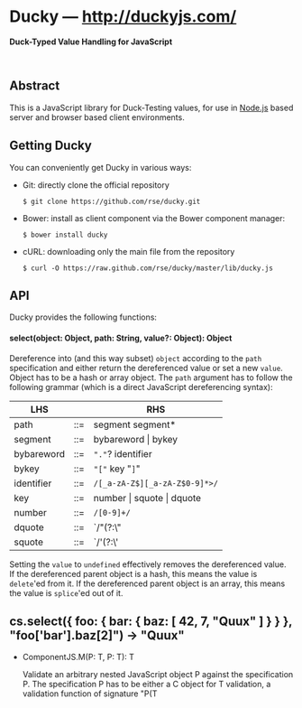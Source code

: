 
Ducky &mdash; http://duckyjs.com/
=================================

**Duck-Typed Value Handling for JavaScript** 

<p/>
<img src="https://nodei.co/npm/ducky.png?downloads=true&stars=true" alt=""/>

<p/>
<img src="https://david-dm.org/rse/ducky.png" alt=""/>

Abstract
--------

This is a JavaScript library for Duck-Testing values,
for use in [Node.js](http://nodejs.org/) based server and browser based client
environments.

Getting Ducky
----------------

You can conveniently get Ducky in various ways:

- Git: directly clone the official repository

  `$ git clone https://github.com/rse/ducky.git`

- Bower: install as client component via the Bower component manager:

  `$ bower install ducky`

- cURL: downloading only the main file from the repository

  `$ curl -O https://raw.github.com/rse/ducky/master/lib/ducky.js`

API
---

Ducky provides the following functions:

#### select(object: Object, path: String, value?: Object): Object

Dereference into (and this way subset) `object` according to the
`path` specification and either return the dereferenced value or
set a new `value`. Object has to be a hash or array object. The
`path` argument has to follow the following grammar (which is a
direct JavaScript dereferencing syntax):

| LHS          |     | RHS                           |
| ------------ | --- | ----------------------------- |
| path         | ::= | segment segment\*             |
| segment      | ::= | bybareword \| bykey           |
| bybareword   | ::= | `"."`? identifier             |
| bykey        | ::= | `"["` key "`]`"               |
| identifier   | ::= | `/[_a-zA-Z$][_a-zA-Z$0-9]*>/` |
| key          | ::= | number \| squote \| dquote    |
| number       | ::= | `/[0-9]+/`                    |
| dquote       | ::= | `/"(?:\\"|.)*?"/`             |
| squote       | ::= | `/'(?:\\'|.)*?'/`             |

Setting the `value` to `undefined` effectively removes the
dereferenced value. If the dereferenced parent object is a hash, this
means the value is `delete`'ed from it. If the dereferenced parent
object is an array, this means the value is `splice`'ed out of it.

## cs.select({ foo: { bar: { baz: [ 42, 7, "Quux" ] } } }, "foo['bar'].baz[2]") -> "Quux"

- ComponentJS.M<validate>(P<object>: T<Object>, P<spec>: T<String>): T<Boolean>

  Validate an arbitrary nested JavaScript object P<object> against the
  specification P<spec>. The specification P<spec> has to be either
  a C<RegExp> object for T<String> validation, a validation function of signature
  "P<spec>(T<Object>): T<Boolean>" or a string following the following grammar (which
  is a mixture of JSON-like structure and RegExp-like quantifiers):

  + spec      + ::= + not | alt | hash | array | any | primary | class | special
  + not       + ::= + "C<!>" spec
  + alt       + ::= + "C<(>" spec ("C<|>" spec)* "C<)>"
  + hash      + ::= + "C<{>" (key arity? "C<:>" spec ("C<,>" key arity? "C<:>" spec)*)? "C<}>"
  + array     + ::= + "C<[>" (spec arity? ("C<,>" spec arity?)*)? "C<]>"
  + arity     + ::= + "C<?>" | "C<*>" | "C<+>" | "C<{>" number "C<,>" (number | "C<oo>") "C<}>"
  + number    + ::= + /C<^[0-9]+$>/
  + key       + ::= + /C<^[_a-zA-Z$][_a-zA-Z$0-9]*$>/ | "C<@>"
  + any       + ::= + "C<any>"
  + primary   + ::= + /C<^(?:null|undefined|boolean|number|string|function|object)$>/
  + class     + ::= + /C<^[A-Z][_a-zA-Z$0-9]*$>/
  + special   + ::= + /C<^(?:clazz|trait|component)$>/

  The special key "C<@>" can be used to match an arbitrary hash element key.

  | cs.validate({ foo: "Foo", bar: "Bar", baz: [ 42, 7, "Quux" ] },
  |      "{ foo: string, bar: any, baz: [ number+, string* ], quux?: any }")

- ComponentJS.M<params>(P<name>: T<String>, P<args>: T<Object[]>, P<spec>: T<Object>): T<Object>

  Handle positional and named function parameters by processing
  a function's C<arguments> array. Parameter P<name> is the name
  of the function for use in exceptions in case of invalid parameters.
  Parameter P<args> usually is the JavaScript C<arguments> pseudo-array of
  a function. Parameter P<spec> is the parameter specification: each key
  is the name of a parameter and the value has to be an T<Object> with
  the following possible fields: P<pos> for the optional position in case
  of positional usage, P<def> for the default value (of not required
  and hence optional parameters), P<req> to indicate whether the
  parameter is required and P<valid> for type validation (either
  a string accepted by the M<validate>() method,
  or a valid regular expression C</.../> object
  for validating a T<String> against it or an arbitrary validation callback function
  of signature "P<valid>(T<Object>): T<Boolean>".

  | function config () {
  |     var params = $cs.params("config", arguments, {
  |         scope: { pos: 0, req: true,      valid: "boolean"           },
  |         key:   { pos: 1, req: true,      valid: /^[a-z][a-z0-9_]*$/ },
  |         value: { pos: 2, def: undefined, valid: "object"            },
  |         force: {         def: false,     valid: "boolean"           }
  |     });
  |     var result = db_get(params.scope, params.key);
  |     if (typeof params.value !== "undefined")
  |         db_set(params.scope, params.key, params.value, params.force);
  |     return result;
  | }
  | var value = config("foo", "bar");
  | config("foo", "bar", "quux");
  | config({ scope: "foo", key: "bar", value: "quux", force: true });


License
-------

Copyright (c) 2010-2013 Ralf S. Engelschall (http://engelschall.com/)

Permission is hereby granted, free of charge, to any person obtaining
a copy of this software and associated documentation files (the
"Software"), to deal in the Software without restriction, including
without limitation the rights to use, copy, modify, merge, publish,
distribute, sublicense, and/or sell copies of the Software, and to
permit persons to whom the Software is furnished to do so, subject to
the following conditions:

The above copyright notice and this permission notice shall be included
in all copies or substantial portions of the Software.

THE SOFTWARE IS PROVIDED "AS IS", WITHOUT WARRANTY OF ANY KIND,
EXPRESS OR IMPLIED, INCLUDING BUT NOT LIMITED TO THE WARRANTIES OF
MERCHANTABILITY, FITNESS FOR A PARTICULAR PURPOSE AND NONINFRINGEMENT.
IN NO EVENT SHALL THE AUTHORS OR COPYRIGHT HOLDERS BE LIABLE FOR ANY
CLAIM, DAMAGES OR OTHER LIABILITY, WHETHER IN AN ACTION OF CONTRACT,
TORT OR OTHERWISE, ARISING FROM, OUT OF OR IN CONNECTION WITH THE
SOFTWARE OR THE USE OR OTHER DEALINGS IN THE SOFTWARE.

